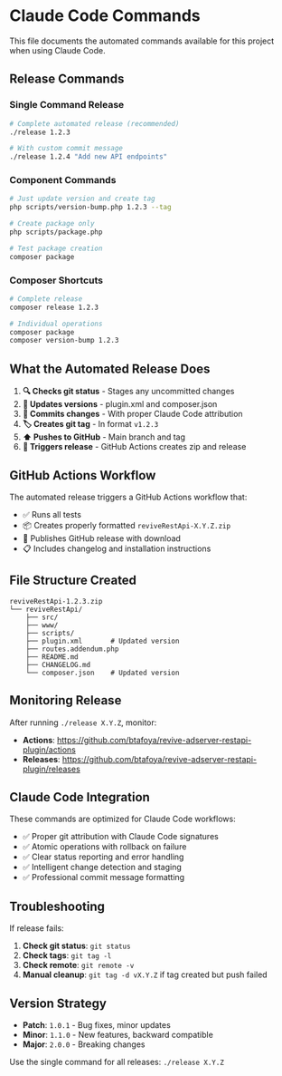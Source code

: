 # Claude Code Commands

This file documents the automated commands available for this project when using Claude Code.

## Release Commands

### Single Command Release
```bash
# Complete automated release (recommended)
./release 1.2.3

# With custom commit message  
./release 1.2.4 "Add new API endpoints"
```

### Component Commands
```bash
# Just update version and create tag
php scripts/version-bump.php 1.2.3 --tag

# Create package only
php scripts/package.php

# Test package creation
composer package
```

### Composer Shortcuts
```bash
# Complete release
composer release 1.2.3

# Individual operations
composer package
composer version-bump 1.2.3
```

## What the Automated Release Does

1. **🔍 Checks git status** - Stages any uncommitted changes
2. **📝 Updates versions** - plugin.xml and composer.json
3. **💾 Commits changes** - With proper Claude Code attribution
4. **🏷️ Creates git tag** - In format `v1.2.3`
5. **⬆️ Pushes to GitHub** - Main branch and tag
6. **🚀 Triggers release** - GitHub Actions creates zip and release

## GitHub Actions Workflow

The automated release triggers a GitHub Actions workflow that:

- ✅ Runs all tests
- 📦 Creates properly formatted `reviveRestApi-X.Y.Z.zip`
- 🎯 Publishes GitHub release with download
- 📋 Includes changelog and installation instructions

## File Structure Created

```
reviveRestApi-1.2.3.zip
└── reviveRestApi/
    ├── src/
    ├── www/
    ├── scripts/
    ├── plugin.xml       # Updated version
    ├── routes.addendum.php
    ├── README.md
    ├── CHANGELOG.md
    └── composer.json    # Updated version
```

## Monitoring Release

After running `./release X.Y.Z`, monitor:

- **Actions**: https://github.com/btafoya/revive-adserver-restapi-plugin/actions
- **Releases**: https://github.com/btafoya/revive-adserver-restapi-plugin/releases

## Claude Code Integration

These commands are optimized for Claude Code workflows:

- ✅ Proper git attribution with Claude Code signatures
- ✅ Atomic operations with rollback on failure
- ✅ Clear status reporting and error handling
- ✅ Intelligent change detection and staging
- ✅ Professional commit message formatting

## Troubleshooting

If release fails:

1. **Check git status**: `git status`
2. **Check tags**: `git tag -l`
3. **Check remote**: `git remote -v`
4. **Manual cleanup**: `git tag -d vX.Y.Z` if tag created but push failed

## Version Strategy

- **Patch**: `1.0.1` - Bug fixes, minor updates
- **Minor**: `1.1.0` - New features, backward compatible
- **Major**: `2.0.0` - Breaking changes

Use the single command for all releases: `./release X.Y.Z`